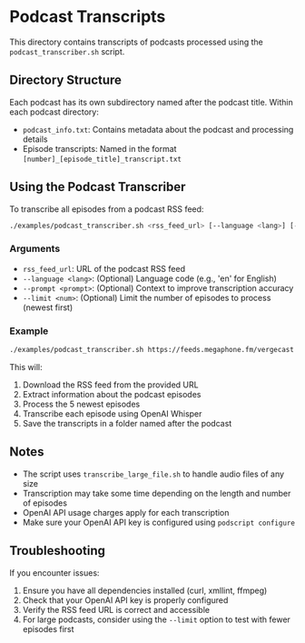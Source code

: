 # Podcast Transcripts

This directory contains transcripts of podcasts processed using the `podcast_transcriber.sh` script.

## Directory Structure

Each podcast has its own subdirectory named after the podcast title. Within each podcast directory:

- `podcast_info.txt`: Contains metadata about the podcast and processing details
- Episode transcripts: Named in the format `[number]_[episode_title]_transcript.txt`

## Using the Podcast Transcriber

To transcribe all episodes from a podcast RSS feed:

```bash
./examples/podcast_transcriber.sh <rss_feed_url> [--language <lang>] [--prompt <prompt>] [--limit <num>]
```

### Arguments

- `rss_feed_url`: URL of the podcast RSS feed
- `--language <lang>`: (Optional) Language code (e.g., 'en' for English)
- `--prompt <prompt>`: (Optional) Context to improve transcription accuracy
- `--limit <num>`: (Optional) Limit the number of episodes to process (newest first)

### Example

```bash
./examples/podcast_transcriber.sh https://feeds.megaphone.fm/vergecast --language en --prompt "Tech news podcast" --limit 5
```

This will:
1. Download the RSS feed from the provided URL
2. Extract information about the podcast episodes
3. Process the 5 newest episodes
4. Transcribe each episode using OpenAI Whisper
5. Save the transcripts in a folder named after the podcast

## Notes

- The script uses `transcribe_large_file.sh` to handle audio files of any size
- Transcription may take some time depending on the length and number of episodes
- OpenAI API usage charges apply for each transcription
- Make sure your OpenAI API key is configured using `podscript configure`

## Troubleshooting

If you encounter issues:

1. Ensure you have all dependencies installed (curl, xmllint, ffmpeg)
2. Check that your OpenAI API key is properly configured
3. Verify the RSS feed URL is correct and accessible
4. For large podcasts, consider using the `--limit` option to test with fewer episodes first
